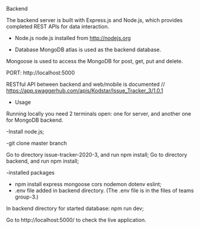 Backend

The backend server is built with Express.js and Node.js, which provides completed REST APIs for data interaction.

- Node.js
node.js installed from http://nodejs.org

- Database
MongoDB atlas is used as the backend database.

Mongoose is used to access the MongoDB for post, get, put and delete.

PORT: http://localhost:5000

RESTful API between backend and web/mobile is documented
// https://app.swaggerhub.com/apis/Kodstar/Issue_Tracker_3/1.0.1

- Usage

Running locally you need 2 terminals open: one for server, and another one for MongoDB backend. 

-Install node.js; 

-git clone master branch

Go to directory issue-tracker-2020-3, and run npm install;
Go to directory backend, and run npm install;

-installed packages
* npm install express mongoose cors nodemon dotenv eslint;
* .env file added in backend directory. 
(The .env file is in the files of teams group-3.)

In backend directory for started database: npm run dev;

Go to http://localhost:5000/ to check the live application.
